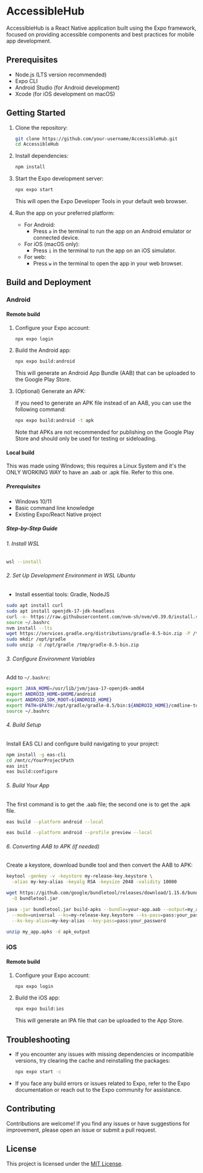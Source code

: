 # AccessibleHub

AccessibleHub is a React Native application built using the Expo framework, focused on providing accessible components and best practices for mobile app development.

## Prerequisites

- Node.js (LTS version recommended)
- Expo CLI
- Android Studio (for Android development)
- Xcode (for iOS development on macOS)

## Getting Started

1. Clone the repository:

   ```bash
   git clone https://github.com/your-username/AccessibleHub.git
   cd AccessibleHub
   ```

2. Install dependencies:

   ```bash
   npm install
   ```

3. Start the Expo development server:

   ```bash
   npx expo start
   ```

   This will open the Expo Developer Tools in your default web browser.

4. Run the app on your preferred platform:

   - For Android:
     - Press `a` in the terminal to run the app on an Android emulator or connected device.
   - For iOS (macOS only):
     - Press `i` in the terminal to run the app on an iOS simulator.
   - For web:
     - Press `w` in the terminal to open the app in your web browser.

## Build and Deployment

### Android

#### Remote build

1. Configure your Expo account:

   ```bash
   npx expo login
   ```

2. Build the Android app:

   ```bash
   npx expo build:android
   ```

   This will generate an Android App Bundle (AAB) that can be uploaded to the Google Play Store.

3. (Optional) Generate an APK:

   If you need to generate an APK file instead of an AAB, you can use the following command:

   ```bash
   npx expo build:android -t apk
   ```

   Note that APKs are not recommended for publishing on the Google Play Store and should only be used for testing or sideloading.

#### Local build

This was made using Windows; this requires a Linux System and it's the ONLY WORKING WAY to have an .aab or .apk file. Refer to this one.

##### Prerequisites
- Windows 10/11
- Basic command line knowledge
- Existing Expo/React Native project

##### Step-by-Step Guide

###### 1. Install WSL
```bash
wsl --install
```

###### 2. Set Up Development Environment in WSL Ubuntu

- Install essential tools: Gradle, NodeJS
```bash
sudo apt install curl
sudo apt install openjdk-17-jdk-headless
curl -o- https://raw.githubusercontent.com/nvm-sh/nvm/v0.39.0/install.sh | bash
source ~/.bashrc
nvm install --lts
wget https://services.gradle.org/distributions/gradle-8.5-bin.zip -P /tmp
sudo mkdir /opt/gradle
sudo unzip -d /opt/gradle /tmp/gradle-8.5-bin.zip
```

###### 3. Configure Environment Variables
Add to `~/.bashrc`:
```bash
export JAVA_HOME=/usr/lib/jvm/java-17-openjdk-amd64
export ANDROID_HOME=$HOME/android
export ANDROID_SDK_ROOT=${ANDROID_HOME}
export PATH=$PATH:/opt/gradle/gradle-8.5/bin:${ANDROID_HOME}/cmdline-tools/latest/bin:${ANDROID_HOME}/platform-tools:${ANDROID_HOME}/tools:${ANDROID_HOME}/tools/bin
source ~/.bashrc
```

###### 4. Build Setup
Install EAS CLI and configure build navigating to your project:

```bash
npm install -g eas-cli
cd /mnt/c/YourProjectPath
eas init
eas build:configure
```

###### 5. Build Your App

The first command is to get the .aab file; the second one is to get the .apk file.
```bash
eas build --platform android --local

eas build --platform android --profile preview --local
```

###### 6. Converting AAB to APK (if needed)

Create a keystore, download bundle tool and then convert the AAB to APK:
```bash
keytool -genkey -v -keystore my-release-key.keystore \
  -alias my-key-alias -keyalg RSA -keysize 2048 -validity 10000

wget https://github.com/google/bundletool/releases/download/1.15.6/bundletool-all-1.15.6.jar \
  -O bundletool.jar

java -jar bundletool.jar build-apks --bundle=your-app.aab --output=my_app.apks \
  --mode=universal --ks=my-release-key.keystore --ks-pass=pass:your_password \
  --ks-key-alias=my-key-alias --key-pass=pass:your_password

unzip my_app.apks -d apk_output
```

### iOS

#### Remote build

1. Configure your Expo account:

   ```bash
   npx expo login
   ```

2. Build the iOS app:

   ```bash
   npx expo build:ios
   ```

   This will generate an IPA file that can be uploaded to the App Store.

## Troubleshooting

- If you encounter any issues with missing dependencies or incompatible versions, try clearing the cache and reinstalling the packages:

  ```bash
  npx expo start -c
  ```

- If you face any build errors or issues related to Expo, refer to the Expo documentation or reach out to the Expo community for assistance.

## Contributing

Contributions are welcome! If you find any issues or have suggestions for improvement, please open an issue or submit a pull request.

## License

This project is licensed under the [MIT License](LICENSE).
